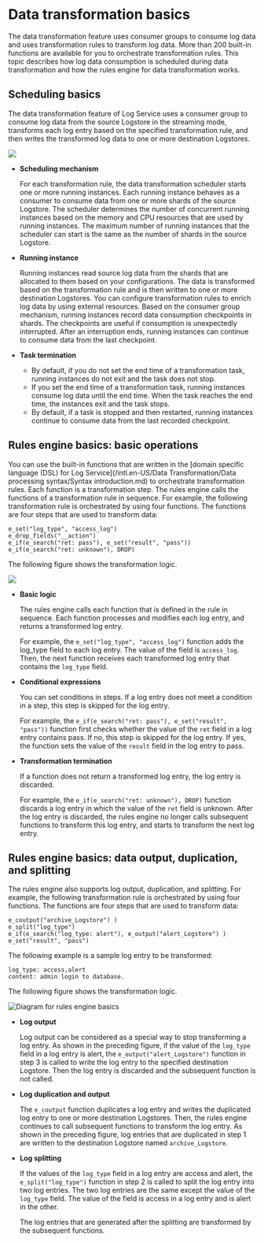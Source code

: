 # Data transformation basics

The data transformation feature uses consumer groups to consume log data and uses transformation rules to transform log data. More than 200 built-in functions are available for you to orchestrate transformation rules. This topic describes how log data consumption is scheduled during data transformation and how the rules engine for data transformation works.

## Scheduling basics

The data transformation feature of Log Service uses a consumer group to consume log data from the source Logstore in the streaming mode, transforms each log entry based on the specified transformation rule, and then writes the transformed log data to one or more destination Logstores.

![](https://static-aliyun-doc.oss-accelerate.aliyuncs.com/assets/img/en-US/7943749951/p54657.png)

-   **Scheduling mechanism**

    For each transformation rule, the data transformation scheduler starts one or more running instances. Each running instance behaves as a consumer to consume data from one or more shards of the source Logstore. The scheduler determines the number of concurrent running instances based on the memory and CPU resources that are used by running instances. The maximum number of running instances that the scheduler can start is the same as the number of shards in the source Logstore.

-   **Running instance**

    Running instances read source log data from the shards that are allocated to them based on your configurations. The data is transformed based on the transformation rule and is then written to one or more destination Logstores. You can configure transformation rules to enrich log data by using external resources. Based on the consumer group mechanism, running instances record data consumption checkpoints in shards. The checkpoints are useful if consumption is unexpectedly interrupted. After an interruption ends, running instances can continue to consume data from the last checkpoint.

-   **Task termination**
    -   By default, if you do not set the end time of a transformation task, running instances do not exit and the task does not stop.
    -   If you set the end time of a transformation task, running instances consume log data until the end time. When the task reaches the end time, the instances exit and the task stops.
    -   By default, if a task is stopped and then restarted, running instances continue to consume data from the last recorded checkpoint.

## Rules engine basics: basic operations

You can use the built-in functions that are written in the [domain specific language \(DSL\) for Log Service](/intl.en-US/Data Transformation/Data processing syntax/Syntax introduction.md) to orchestrate transformation rules. Each function is a transformation step. The rules engine calls the functions of a transformation rule in sequence. For example, the following transformation rule is orchestrated by using four functions. The functions are four steps that are used to transform data:

```
e_set("log_type", "access_log")
e_drop_fields("__action")
e_if(e_search("ret: pass"), e_set("result", "pass"))
e_if(e_search("ret: unknown"), DROP)
```

The following figure shows the transformation logic.

![](https://static-aliyun-doc.oss-accelerate.aliyuncs.com/assets/img/en-US/7943749951/p54660.png)

-   **Basic logic**

    The rules engine calls each function that is defined in the rule in sequence. Each function processes and modifies each log entry, and returns a transformed log entry.

    For example, the `e_set("log_type", "access_log")` function adds the log\_type field to each log entry. The value of the field is `access_log`. Then, the next function receives each transformed log entry that contains the `log_type` field.

-   **Conditional expressions**

    You can set conditions in steps. If a log entry does not meet a condition in a step, this step is skipped for the log entry.

    For example, the `e_if(e_search("ret: pass"), e_set("result", "pass"))` function first checks whether the value of the `ret` field in a log entry contains pass. If no, this step is skipped for the log entry. If yes, the function sets the value of the `result` field in the log entry to pass.

-   **Transformation termination**

    If a function does not return a transformed log entry, the log entry is discarded.

    For example, the `e_if(e_search("ret: unknown"), DROP)` function discards a log entry in which the value of the `ret` field is unknown. After the log entry is discarded, the rules engine no longer calls subsequent functions to transform this log entry, and starts to transform the next log entry.


## Rules engine basics: data output, duplication, and splitting

The rules engine also supports log output, duplication, and splitting. For example, the following transformation rule is orchestrated by using four functions. The functions are four steps that are used to transform data:

```
e_coutput("archive_Logstore") )
e_split("log_type")
e_if(e_search("log_type: alert"), e_output("alert_Logstore") )
e_set("result", "pass")
```

The following example is a sample log entry to be transformed:

```
log_type: access,alert
content: admin login to database.
```

The following figure shows the transformation logic.

![Diagram for rules engine basics](https://static-aliyun-doc.oss-accelerate.aliyuncs.com/assets/img/en-US/7943749951/p54676.png)

-   **Log output**

    Log output can be considered as a special way to stop transforming a log entry. As shown in the preceding figure, if the value of the `log_type` field in a log entry is alert, the `e_output("alert_Logstore")` function in step 3 is called to write the log entry to the specified destination Logstore. Then the log entry is discarded and the subsequent function is not called.

-   **Log duplication and output**

    The `e_coutput` function duplicates a log entry and writes the duplicated log entry to one or more destination Logstores. Then, the rules engine continues to call subsequent functions to transform the log entry. As shown in the preceding figure, log entries that are duplicated in step 1 are written to the destination Logstore named `archive_Logstore`.

-   **Log splitting**

    If the values of the `log_type` field in a log entry are access and alert, the `e_split("log_type")` function in step 2 is called to split the log entry into two log entries. The two log entries are the same except the value of the `log_type` field. The value of the field is access in a log entry and is alert in the other.

    The log entries that are generated after the splitting are transformed by the subsequent functions.


